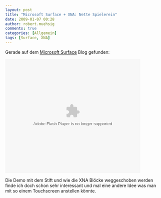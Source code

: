 ```yaml
---
layout: post
title: "Microsoft Surface + XNA: Nette Spielerein"
date: 2009-01-07 00:28
author: robert.muehsig
comments: true
categories: [Allgemein]
tags: [Surface, XNA]
---
```

<p>Gerade auf dem <a href="http://blogs.msdn.com/surface/archive/2009/01/06/xna-blocks-on-microsoft-surface.aspx">Microsoft Surface</a> Blog gefunden:</p>  <p><embed id="drmsmpr4" pluginspage="http://macromedia.com/go/getflashplayer" src="http://images.video.msn.com/flash/soapbox1_1.swf" width="432" height="364" type="application/x-shockwave-flash" flashvars="c=v&amp;v=1f51b11e-daaa-4dcd-a238-e070613a3630&amp;ifs=true&amp;fr=shared&amp;mkt=en-US" allowscriptaccess="always" allowfullscreen="true" /><noembed></noembed></p>  <p>Die Demo mit dem Stift und wie die XNA Bl&#246;cke weggeschoben werden finde ich doch schon sehr interessant und mal eine andere Idee was man mit so einem Touchscreen anstellen k&#246;nnte.</p>
